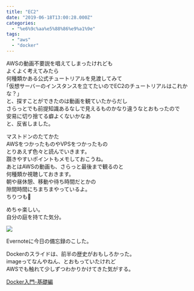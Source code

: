 ```yaml
---
title: "EC2"
date: "2019-06-18T13:00:28.000Z"
categories: 
  - "%e6%9c%aa%e5%88%86%e9%a1%9e"
tags: 
  - "aws"
  - "docker"
---
```


AWSの動画不要説を唱えてしまったけれども  
よくよく考えてみたら  
何種類かある公式チュートリアルを見渡してみて  
｢仮想サーバーのインスタンスを立てたいのでEC2のチュートリアルはこれかな？｣  
と、探すことができたのは動画を観ていたからだし  
さらっとでも前提知識あるなしで見えるものかなり違うなとおもったので  
安易に切り捨てる癖よくないかなあ  
と、反省しました。

マストドンのたてかた  
AWSをつかったものやVPSをつかったもの  
とりあえず色々と読んでいきます。  
躓きやすいポイントもメモしておこうね。  
あとはAWSの動画も、さらっと最後まで観るのと  
何種類か視聴しておきます。  
朝や昼休憩、移動や待ち時間だとかの  
隙間時間にちまちまやっているよ。  
ちりつも🐰

めちゃ楽しい。  
自分の庭を持てた気分。

![](images/img_20190618_2209238622431076443263700.jpg)

Evernoteに今日の備忘録のこした。

Dockerのスライドは、前半の歴史がおもしろかった。  
imageってなんやねん、とおもっていたけれど  
AWSでも触れて少しずつわかりかけてきた気がする。

[Docker入門-基礎編](https://www.slideshare.net/zembutsu/introduction-to-docker-management-and-operations-basic)
